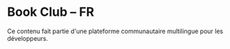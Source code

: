 # Book Club – FR

Ce contenu fait partie d'une plateforme communautaire multilingue pour les développeurs.